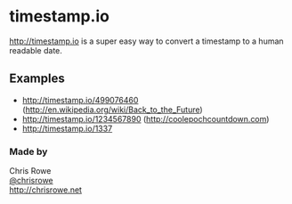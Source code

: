# timestamp.io
http://timestamp.io is a super easy way to convert a timestamp to a human readable date.

## Examples
- http://timestamp.io/499076460 (http://en.wikipedia.org/wiki/Back_to_the_Future)
- http://timestamp.io/1234567890 (http://coolepochcountdown.com)
- http://timestamp.io/1337

### Made by
Chris Rowe  
[@chrisrowe](http://twitter.com/chrisrowe)  
http://chrisrowe.net